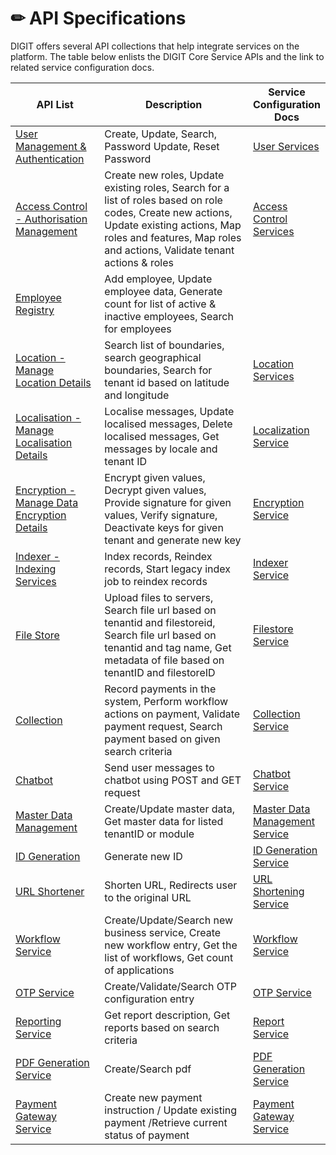 # ✏ API Specifications

DIGIT offers several API collections that help integrate services on the platform. The table below enlists the DIGIT Core Service APIs and the link to related service configuration docs.

<table><thead><tr><th width="195">API List</th><th width="412">Description</th><th>Service Configuration Docs</th></tr></thead><tbody><tr><td><a href="user.md">User Management &#x26; Authentication</a></td><td>Create, Update, Search, Password Update, Reset Password</td><td><a href="../core-services/user-services.md">User Services</a></td></tr><tr><td><a href="https://core.digit.org/master/platform/specifications/access-control">Access Control - Authorisation Management</a></td><td>Create new roles, Update existing roles, Search for a list of roles based on role codes, Create new actions, Update existing actions, Map roles and features, Map roles and actions, Validate tenant actions &#x26; roles</td><td><a href="../core-services/access-control-services.md">Access Control Services</a></td></tr><tr><td><a href="https://core.digit.org/master/platform/specifications/employee">Employee Registry</a></td><td>Add employee, Update employee data, Generate count for list of active &#x26; inactive employees, Search for employees</td><td></td></tr><tr><td><a href="https://core.digit.org/master/platform/specifications/location">Location - Manage Location Details</a></td><td>Search list of boundaries, search geographical boundaries, Search for tenant id based on latitude and longitude</td><td><a href="../core-services/location-services.md">Location Services</a></td></tr><tr><td><a href="https://core.digit.org/master/platform/specifications/localisation">Localisation - Manage Localisation Details</a></td><td>Localise messages, Update localised messages, Delete localised messages, Get messages by locale and tenant ID</td><td><a href="../core-services/localization-service/">Localization Service</a></td></tr><tr><td><a href="https://core.digit.org/master/platform/specifications/encryption">Encryption - Manage Data Encryption Details</a></td><td>Encrypt given values, Decrypt given values, Provide signature for given values, Verify signature, Deactivate keys for given tenant and generate new key</td><td><a href="../core-services/encryption-service/">Encryption Service</a></td></tr><tr><td><a href="https://core.digit.org/master/platform/specifications/indexer">Indexer - Indexing Services</a></td><td>Index records, Reindex records, Start legacy index job to reindex records</td><td><a href="../core-services/indexer-service/">Indexer Service</a></td></tr><tr><td><a href="https://core.digit.org/master/platform/specifications/file-store">File Store</a></td><td>Upload files to servers, Search file url based on tenantid and filestoreid, Search file url based on tenantid and tag name, Get metadata of file based on tenantID and filestoreID</td><td><a href="../core-services/filestore-service.md">Filestore Service</a></td></tr><tr><td><a href="https://core.digit.org/master/platform/specifications/collection">Collection</a></td><td>Record payments in the system, Perform workflow actions on payment, Validate payment request, Search payment based on given search criteria</td><td><a href="https://urban.digit.org/platform/configure-digit/services-overview/business-services/collection-service/collection-service-v2">Collection Service</a></td></tr><tr><td><a href="https://core.digit.org/master/platform/specifications/chat-bot">Chatbot</a></td><td>Send user messages to chatbot using POST and GET request</td><td><a href="../core-services/chatbot-service.md">Chatbot Service</a></td></tr><tr><td><a href="https://core.digit.org/master/platform/specifications/master-data-management">Master Data Management</a></td><td>Create/Update master data, Get master data for listed tenantID or module</td><td><a href="../core-services/mdms-master-data-management-service/">Master Data Management Service</a></td></tr><tr><td><a href="https://core.digit.org/master/platform/specifications/id-generation">ID Generation</a></td><td>Generate new ID</td><td><a href="../core-services/id-generation-service.md">ID Generation Service</a></td></tr><tr><td><a href="https://core.digit.org/master/platform/specifications/url-shortner">URL Shortener</a></td><td>Shorten URL, Redirects user to the original URL</td><td><a href="../core-services/url-shortening-service.md">URL Shortening Service</a></td></tr><tr><td><a href="https://core.digit.org/master/platform/specifications/workflow-service">Workflow Service</a></td><td>Create/Update/Search new business service, Create new workflow entry, Get the list of workflows, Get count of applications</td><td><a href="../core-services/workflow-service/">Workflow Service</a></td></tr><tr><td><a href="https://core.digit.org/master/platform/specifications/otp-service">OTP Service</a></td><td>Create/Validate/Search OTP configuration entry</td><td><a href="../core-services/otp-service.md">OTP Service</a></td></tr><tr><td><a href="https://core.digit.org/master/platform/specifications/reporting-service">Reporting Service</a></td><td>Get report description, Get reports based on search criteria</td><td><a href="../core-services/report-service/">Report Service</a></td></tr><tr><td><a href="https://core.digit.org/master/platform/specifications/pdf-generation-service">PDF Generation Service</a></td><td>Create/Search pdf</td><td><a href="../core-services/pdf-generation-service.md">PDF Generation Service</a></td></tr><tr><td><a href="https://core.digit.org/master/platform/specifications/payment-gateway-service">Payment Gateway Service</a></td><td>Create new payment instruction / Update existing payment /Retrieve current status of payment</td><td><a href="../core-services/payment-gateway-service.md">Payment Gateway Service</a></td></tr></tbody></table>

